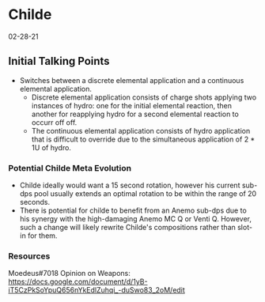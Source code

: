 # Childe
02-28-21

## Initial Talking Points
  * Switches between a discrete elemental application and a continuous elemental application. 
    * Discrete elemental application consists of charge shots applying two instances of hydro: one for the initial elemental reaction, then another for reapplying hydro for a second elemental reaction to occurr off off.
    * The continuous elemental application consists of hydro application that is difficult to override due to the simultaneous application of 2 * 1U of hydro.

### Potential Childe Meta Evolution
 * Childe ideally would want a 15 second rotation, however his current sub-dps pool usually extends an optimal rotation to be within the range of 20 seconds.
 * There is potential for childe to benefit from an Anemo sub-dps due to his synergy with the high-damaging Anemo MC Q or Venti Q. However, such a change will likely rewrite Childe's compositions rather than slot-in for them.

### Resources
Moedeus#7018 Opinion on Weapons: https://docs.google.com/document/d/1yB-iT5CzPkSoYpuQ656nYkEdlZuhqi_-duSwo83_2oM/edit
